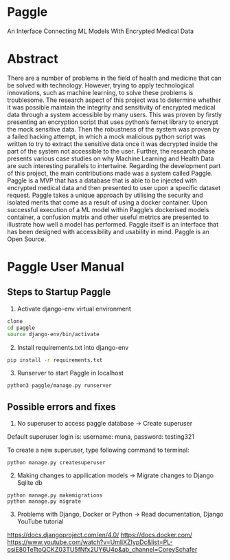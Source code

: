 # Paggle

An Interface Connecting ML Models With Encrypted Medical Data

# Abstract

There are a number of problems in the field of health and medicine that can be solved with technology. However, trying to apply technological innovations,
such as machine learning, to solve these problems is troublesome. The research aspect of this project was to determine whether it was possible maintain the integrity and sensitivity of encrypted medical data through a system accessible by many users. This was proven by firstly presenting an encryption script that uses python’s fernet library to encrypt the mock sensitive data. Then the robustness of the system was proven by a failed hacking attempt, in which a mock malicious python script was written to try to extract the sensitive data once it was decrypted inside the part of the system not accessible to the user. Further, the research phase presents various case studies on why Machine Learning and Health Data are such interesting parallels to intertwine. Regarding the development part of this project, the main contributions made was a system called Paggle. Paggle is a MVP that has a database that is able to be injected with encrypted medical data and then presented to user upon a specific dataset request. Paggle takes a unique approach by utilising the security and isolated merits that
come as a result of using a docker container. Upon successful execution of a ML model within Paggle’s dockerised models container, a confusion matrix and other useful metrics are presented to illustrate how well a model has performed. Paggle itself is an interface that has been designed with accessibility and usability in mind. Paggle is an Open Source.

# Paggle User Manual

## Steps to Startup Paggle

1. Activate django-env virtual environment

```bash
clone 
cd paggle
source django-env/bin/activate
```

2. Install requirements.txt into django-env

```bash
pip install -r requirements.txt
````

3. Runserver to start Paggle in localhost

```
python3 paggle/manage.py runserver
```

## Possible errors and fixes

1. No superuser to access paggle database -> Create superuser

Default superuser login is: username: muna, password: testing321

To create a new superuser, type following command to terminal:

```
python manage.py createsuperuser
```

2. Making changes to appilication models -> Migrate changes to Django Sqlite db

```
python manage.py makemigrations
python manage.py migrate
```

3. Problems with Django, Docker or Python -> Read documentation, Django YouTube tutorial

https://docs.djangoproject.com/en/4.0/
https://docs.docker.com/
https://www.youtube.com/watch?v=UmljXZIypDc&list=PL-osiE80TeTtoQCKZ03TU5fNfx2UY6U4p&ab_channel=CoreySchafer
